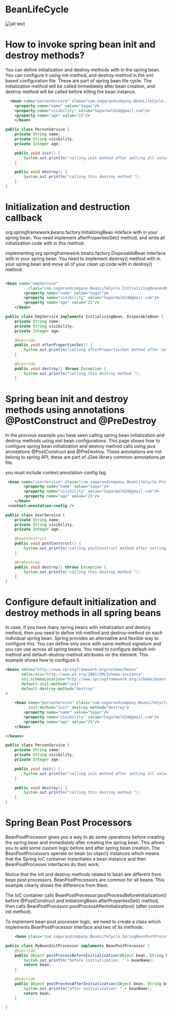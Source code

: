 # BeanLifeCycle

![alt text](http://javasampleapproach.com/wp-content/uploads/2016/09/bean-life-cycle.jpg)

# How to invoke spring bean init and destroy methods?

You can define initialization and destroy methods with in the spring bean.
You can configure it using init-method, and destroy-method in the xml based configuration file. 
These are part of spring bean life cycle. The initialization method will be called immediately after bean creation, and destroy method will be called before killing the bean instance.
```xml
  <bean name="personService" class="com.sagarandcompany.BeanLifeCycle.initAndDestroyMethodAttribute.PersonService" init-method="init" destroy-method="destroy">
    <property name="name" value="Sagar"/>
    <property name="visibility" value="Sagarmal624@gmail.com"/>
    <property name="age" value="25"/>
    </bean>
```    
```java
public class PersonService {
    private String name;
    private String visibility;
    private Integer age;

    public void init() {
        System.out.println("calling init method after setting all values.........." + this.toString());
    }

    public void destroy() {
        System.out.println("calling this destroy method ");
    }
}
```

# Initialization and destruction callback

org.springframework.beans.factory.InitializingBean inteface with in your spring bean. You need implement afterPropertiesSet() method, and write all initialization code with in this method.

implementing org.springframework.beans.factory.DisposableBean interface with in your spring bean. You need to implement destroy() method with in your spring bean and move all of your clean up code with in destroy() method.
```xml

<bean name="empService"
          class="com.sagarandcompany.BeanLifeCycle.InitializingBeanAndDisposableBeanInterface.EmpService">
        <property name="name" value="Sagar"/>
        <property name="visibility" value="Sagarmal624@gmail.com"/>
        <property name="age" value="25"/>
    </bean>
```

```java
public class EmpService implements InitializingBean, DisposableBean {
    private String name;
    private String visibility;
    private Integer age;

    @Override
    public void afterPropertiesSet() {
        System.out.println("calling afterPropertiesSet method after setting all values.........." + this.toString());
    }

    @Override
    public void destroy() throws Exception {
        System.out.println("calling this destroy method ");
    }
```
# Spring bean init and destroy methods using annotations @PostConstruct and @PreDestroy
In the previous example you have seen calling spring bean initialization and destroy methods using xml bean configurations.
This page shows how to configure spring bean initialization and destroy method calls using java annotations @PostConstruct and @PreDestroy. 
These annotations are not belong to spring API, these are part of J2ee library common-annotations.jar file.

you must include context:annotation-config tag.
```xml
 <bean name="userService" class="com.sagarandcompany.BeanLifeCycle.PostConstructAndPreDestroyAnnotation.UserService">
        <property name="name" value="Sagar"/>
        <property name="visibility" value="Sagarmal624@gmail.com"/>
        <property name="age" value="25"/>
    </bean>
 <context:annotation-config />
```

```java
public class UserService {
    private String name;
    private String visibility;
    private Integer age;

    @PostConstruct
    public void postConstruct() {
        System.out.println("calling postConstruct method after setting all values.........." + this.toString());
    }

    @PreDestroy
    public void destroy() throws Exception {
        System.out.println("calling this destroy method ");
    }
}
```
# Configure default initialization and destroy methods in all spring beans
In case, if you have many spring beans with initialization and destory method, then you need to define init-method and destroy-method on each individual spring bean. Spring provides an alternative and flexible way to configure this. You can define only once with same method signature and you can use across all spring beans. You need to configure default-init-method and default-destroy-method attributes on the <beans> element. This example shows how to configure it.
```xml  
<beans xmlns="http://www.springframework.org/schema/beans"
       xmlns:xsi="http://www.w3.org/2001/XMLSchema-instance"
       xsi:schemaLocation="http://www.springframework.org/schema/beans http://www.springframework.org/schema/beans/spring-beans.xsd"
       default-init-method="init"
       default-destroy-method="destroy"
>

    <bean name="personService" class="com.sagarandcompany.BeanLifeCycle.initAndDestroyMethodAttribute.PersonService"
          init-method="init" destroy-method="destroy">
        <property name="name" value="Sagar"/>
        <property name="visibility" value="Sagarmal624@gmail.com"/>
        <property name="age" value="25"/>
    </bean>

</beans>
```
```java
public class PersonService {
    private String name;
    private String visibility;
    private Integer age;

    public void init() {
        System.out.println("calling init method after setting all values.........." + this.toString());
    }

    public void destroy() {
        System.out.println("calling this destroy method ");
    }
}
```

# Spring Bean Post Processors


BeanPostProcessor gives you a way to do some operations before creating the spring bean and immediately after creating the spring bean. This allows you to add some custom logic before and after spring bean creation. The BeanPostProcessors operate on bean (or object) instances which means that the Spring IoC container instantiates a bean instance and then BeanPostProcessor interfaces do their work.

Notice that the init and destroy methods related to bean are different from bean post processors. BeanPostProcessors are common for all beans. This example clearly shows the difference from them.

The IoC container calls BeanPostProcessor.postProcessBeforeInitialization() before @PostConstruct and InitializingBean.afterPropertiesSet() method, then calls BeanPostProcessor.postProcessAfterInitialization() (after custom init method).

To implement bean post processor logic, we need to create a class which implements BeanPostProcessor interface and two of its methods.
```xml
    <bean class="com.sagarandcompany.BeanLifeCycle.SpringBeanPostProcessors.MyBeanInitProcessor"/>

```
```java
public class MyBeanInitProcessor implements BeanPostProcessor {
    @Override
    public Object postProcessBeforeInitialization(Object bean, String beanName) throws BeansException {
        System.out.println("before initialization: " + beanName);
        return bean;
    }

    @Override
    public Object postProcessAfterInitialization(Object bean, String beanName) throws BeansException {
        System.out.println("after initialization: " + beanName);
        return bean;
    }

}

```
